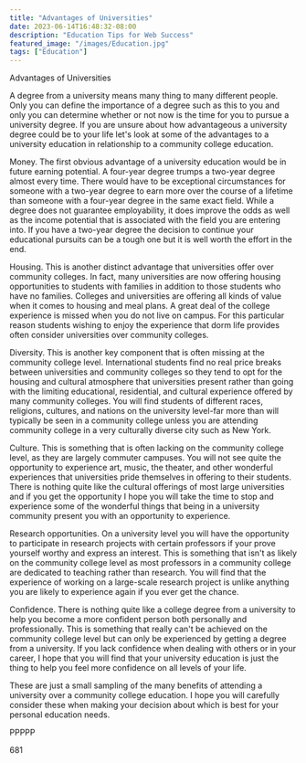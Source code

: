 ```yaml
---
title: "Advantages of Universities"
date: 2023-06-14T16:48:32-08:00
description: "Education Tips for Web Success"
featured_image: "/images/Education.jpg"
tags: ["Education"]
---
```


Advantages of Universities

A degree from a university means many thing to many different people. Only you can define the importance of a degree such as this to you and only you can determine whether or not now is the time for you to pursue a university degree. If you are unsure about how advantageous a university degree could be to your life let's look at some of the advantages to a university education in relationship to a community college education.

Money. The first obvious advantage of a university education would be in future earning potential. A four-year degree trumps a two-year degree almost every time. There would have to be exceptional circumstances for someone with a two-year degree to earn more over the course of a lifetime than someone with a four-year degree in the same exact field. While a degree does not guarantee employability, it does improve the odds as well as the income potential that is associated with the field you are entering into. If you have a two-year degree the decision to continue your educational pursuits can be a tough one but it is well worth the effort in the end. 

Housing. This is another distinct advantage that universities offer over community colleges. In fact, many universities are now offering housing opportunities to students with families in addition to those students who have no families. Colleges and universities are offering all kinds of value when it comes to housing and meal plans. A great deal of the college experience is missed when you do not live on campus. For this particular reason students wishing to enjoy the experience that dorm life provides often consider universities over community colleges. 

Diversity. This is another key component that is often missing at the community college level. International students find no real price breaks between universities and community colleges so they tend to opt for the housing and cultural atmosphere that universities present rather than going with the limiting educational, residential, and cultural experience offered by many community colleges. You will find students of different races, religions, cultures, and nations on the university level-far more than will typically be seen in a community college unless you are attending community college in a very culturally diverse city such as New York.

Culture. This is something that is often lacking on the community college level, as they are largely commuter campuses. You will not see quite the opportunity to experience art, music, the theater, and other wonderful experiences that universities pride themselves in offering to their students. There is nothing quite like the cultural offerings of most large universities and if you get the opportunity I hope you will take the time to stop and experience some of the wonderful things that being in a university community present you with an opportunity to experience.

Research opportunities. On a university level you will have the opportunity to participate in research projects with certain professors if your prove yourself worthy and express an interest. This is something that isn't as likely on the community college level as most professors in a community college are dedicated to teaching rather than research. You will find that the experience of working on a large-scale research project is unlike anything you are likely to experience again if you ever get the chance.

Confidence. There is nothing quite like a college degree from a university to help you become a more confident person both personally and professionally. This is something that really can't be achieved on the community college level but can only be experienced by getting a degree from a university. If you lack confidence when dealing with others or in your career, I hope that you will find that your university education is just the thing to help you feel more confidence on all levels of your life.

These are just a small sampling of the many benefits of attending a university over a community college education. I hope you will carefully consider these when making your decision about which is best for your personal education needs.

PPPPP

681



